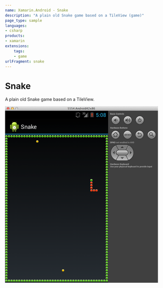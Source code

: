 ```yaml
---
name: Xamarin.Android - Snake
description: "A plain old Snake game based on a TileView (game)"
page_type: sample
languages:
- csharp
products:
- xamarin
extensions:
    tags:
    - game
urlFragment: snake
---
```

# Snake

A plain old Snake game based on a TileView.

![Android snake game emulator screenshot](Screenshots/Snake.png)
